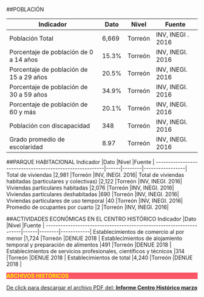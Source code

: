
##POBLACIÓN

Indicador                                 |Dato |Nivel   |Fuente           |
------------------------------------------|-----|--------|-----------------|
Población Total                           |6,669|Torreón |INV, INEGI . 2016|
Porcentaje de población de 0 a 14 años    |15.3%|Torreón |INV, INEGI.  2016|
Porcentaje de población de 15 a 29 años   |20.5%|Torreón |INV, INEGI.  2016|
Porcentaje de población de 30 a 59 años   |34.9%|Torreón |INV, INEGI.  2016|
Porcentaje de población de 60 y más       |20.1%|Torreón |INV, INEGI.  2016|
Población con discapacidad                |348  |Torreón |INV, INEGI.  2016|
Grado promedio de escolaridad             |8.97 |Torreón |INV, INEGI.  2016|

##PARQUE HABITACIONAL
Indicador                                                |Dato  |Nivel   |Fuente           |
---------------------------------------------------------|------|--------|-----------------|
Total de viviendas                                       |2,981 |Torreón |INV, INEGI.  2016|
Total de viviendas habitadas (particulares y colectivas) |2,122 |Torreón |INV, INEGI.  2016|
Viviendas particulares habitadas                         |2,076 |Torreón |INV, INEGI.  2016|
Viviendas particulares deshabitadas                      |690   |Torreón |INV, INEGI.  2016|
Viviendas particulares de uso temporal                   |40    |Torreón |INV, INEGI.  2016|
Promedio de ocupantes por cuarto                         |2     |Torreón |INV, INEGI.  2016|

##ACTIVIDADES ECONÓMICAS EN EL CENTRO HISTÓRICO
Indicador                                                           |Dato  |Nivel   |Fuente      |
--------------------------------------------------------------------|------|--------|------------|
Establecimientos de comercio al por menor                           |1,724 |Torreón |DENUE 2018  |
Establecimientos de alojamiento temporal y preparación de alimentos |491   |Torreón |DENUE 2018  |
Establecimientos de servicios profesionales, científicos y técnicos |314   |Torreón |DENUE 2018  |
Establecimientos de total                                           |4,240 |Torreón |DENUE 2018  |


<p style="background-color:#f95666;color:yellow;"><strong>ARCHIVOS HISTÓRICOS</strong></p>


[De click para descargar el archivo PDF del:   <strong>Informe Centro Histórico marzo</strong>](http://www.trcimplan.gob.mx/monitores/centro-historico/centro-historico-mar-2018.pdf)

</br>
